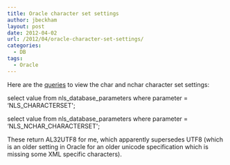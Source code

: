 ```yaml
---
title: Oracle character set settings
author: jbeckham
layout: post
date: 2012-04-02
url: /2012/04/oracle-character-set-settings/
categories:
  - DB
tags:
  - Oracle
---
```

Here are the [queries][1] to view the char and nchar character set settings:

select value from nls\_database\_parameters where parameter = &#8216;NLS_CHARACTERSET';

select value from nls\_database\_parameters where parameter = &#8216;NLS\_NCHAR\_CHARACTERSET';

These return AL32UTF8 for me, which apparently supersedes UTF8 (which is an older setting in Oracle for an older unicode specification which is missing some XML specific characters).

 [1]: http://www.adp-gmbh.ch/ora/database.html